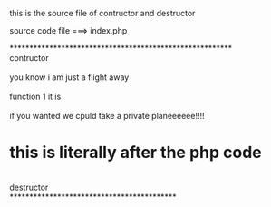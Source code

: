 this is the source file of contructor and destructor


source code file ===>  index.php



<!DOCTYPE html>
<html>
<head>
	<title>hola</title>
</head>
<body>
********************************************************
	<br>contructor<br><br>you know i am just a flight away<br><br>function 1 it is<br>
<br>if you wanted we cpuld take a private planeeeeee!!!!<br>	<h1>this is literally after the php code</h1>
</body>
</html><br>destructor<br>  ******************************************

